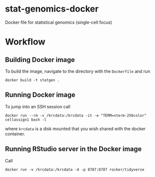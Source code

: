 # stat-genomics-docker
Docker file for statistical genomics (single-cell focus)


# Workflow

## Building Docker image

To build the image, navigate to the directory with the `Dockerfile` and run

```
docker build -t statgen .
```

## Running Docker image

To jump into an SSH session call

```
docker run --rm -v /krcdata:/krcdata -it -e "TERM=xterm-256color" cellassign1 bash -l
```

where `krcdata` is a disk mounted that you wish shared with the docker container.

## Running RStudio server in the Docker image

Call

```
docker run -v /krcdata:/krcdata -d -p 8787:8787 rocker/tidyverse
```

